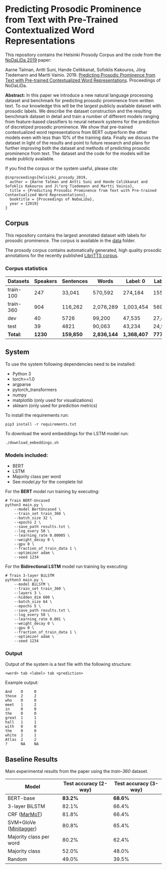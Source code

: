 # Predicting Prosodic Prominence from Text with Pre-Trained Contextualized Word Representations

This repository contains the Helsinki Prosody Corpus and the code from the [NoDaLiDa 2019](https://nodalida2019.org) paper:

Aarne Talman, Antti Suni, Hande Celikkanat, Sofoklis Kakouros, Jörg Tiedemann and Martti Vainio. 2019. [Predicting Prosodic Prominence from Text with Pre-trained Contextualized Word Representations](). Proceedings of NoDaLiDa. 
 
**Abstract:**  In this paper we introduce a new natural language processing dataset and benchmark for predicting prosodic prominence from written text. To our knowledge this will be the largest publicly available dataset with prosodic labels. We describe the dataset construction and the resulting benchmark dataset in detail and train a number of different models ranging from feature-based classifiers to neural network systems for the prediction of discretized prosodic prominence. We show that pre-trained contextualized word representations from BERT outperform the other models even with less than 10\% of the training data. Finally we discuss the dataset in light of the results and point to future research and plans for further improving both the dataset and methods of predicting prosodic prominence from text. The dataset and the code for the models will be made publicly available.

If you find the corpus or the system useful, please cite: 

```
@inproceedings{helsinki_prosody_2019,
  author = {Aarne Talman and Antti Suni and Hande Celikkanat and Sofoklis Kakouros and J\"org Tiedemann and Martti Vainio},
  title = {Predicting Prosodic Prominence from Text with Pre-trained Contextualized Word Representations},
  booktitle = {Proceedings of NoDaLiDa},
  year = {2019}
}
```

## Corpus

This repository contains the largest annotated dataset with labels for prosodic prominence. The corpus is available in the [data](https://github.com/Helsinki-NLP/prosody/tree/master/data) folder.  

The prosody corpus contains automatically generated, high quality prosodic annotations for the recently published [LibriTTS corpus](https://arxiv.org/abs/1904.02882).

### Corpus statistics

| Datasets    |  Speakers  |  Sentences  |  Words     |  Label: 0  |  Label: 1 |  Label: 2 |
| ---         | ---        | ---         | ---        | ---        | ---       | ---       |
| train-100   |  247       |   33,041    |  570,592   |  274,184   |  155,849  |  140,559  |
| train-360   |  904       |  116,262    |  2,076,289 |  1,003,454 |  569,769  |  503,066  |
| dev         |  40        |  5726       |  99,200    |  47,535    |  27,454   |  24,211   |
| test        |  39        |  4821       |  90,063    |  43,234    |  24,543   |  22,286   |
| **Total:**  |  **1230**  |  **159,850**    |  **2,836,144** |  **1,368,407** |  **777,615**  |  **690,122**  |

## System

To use the system following dependencies need to be installed:

* Python 3
* torch>=1.0
* argparse
* pytorch_transformers
* numpy
* matplotlib (only used for visualizations)
* sklearn (only used for prediction metrics)


To install the requirements run:

```console
pip3 install -r requirements.txt
```

To download the word embeddings for the LSTM model run:
```console
./download_embeddings.sh

```

### Models included:
* BERT
* LSTM
* Majority class per word
* See *model.py* for the complete list

For the **BERT** model run training by executing:

```console
# Train BERT-Uncased
python3 main.py \
    --model BertUncased \
    --train_set train_360 \
    --batch_size 32 \
    --epochs 2 \
    --save_path results.txt \
    --log_every 50 \
    --learning_rate 0.00005 \
    --weight_decay 0 \
    --gpu 0 \
    --fraction_of_train_data 1 \
    --optimizer adam \
    --seed 1234
```

For the **Bidirectional LSTM** model run training by executing:
```console
# Train 3-layer BiLSTM
python3 main.py \
    --model BiLSTM \
    --train_set train_360 \
    --layers 3 \
    --hidden_dim 600 \
    --batch_size 64 \
    --epochs 5 \
    --save_path results.txt \
    --log_every 50 \
    --learning_rate 0.001 \
    --weight_decay 0 \
    --gpu 0 \
    --fraction_of_train_data 1 \
    --optimizer adam \
    --seed 1234
```


### Output

Output of the system is a text file with the following structure:

```
<word> tab <label> tab <prediction>
```

Example output:
```
And    0     0
those  2     2
who    0     0
meet   1     2
in     0     0
the    0     0
great  1     1
hall   1     1
with   0     0
the    0     0
white  2     1
Atlas  2     2
?      NA    NA
```

## Baseline Results

Main experimental results from the paper using the *train-360* dataset.

|    Model                 |  Test accuracy (2-way)  |  Test accuracy (3-way) |
| ---                      | ---                     | ---                    |
| BERT-base                |  **83.2%**                  |  **68.6%**                 |
| 3-layer BiLSTM           |  82.1%                  |  66.4%                 | 
| CRF ([MarMoT](http://cistern.cis.lmu.de/marmot/)) |  81.8%                  |  66.4%                 |
| SVM+GloVe ([Minitagger](https://github.com/karlstratos/minitagger))  |  80.8%                  |  65.4%                 |
| Majority class per word  |  80.2%                  |  62.4%                 |
| Majority class           |  52.0%                  |  48.0%                 |
| Random                   |  49.0%                  |  39.5%                 |


